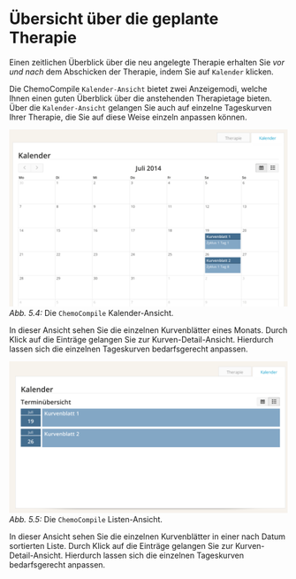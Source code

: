 # Übersicht über die geplante Therapie

Einen zeitlichen Überblick über die neu angelegte Therapie erhalten Sie _vor und nach_ dem Abschicken der Therapie, indem Sie auf `Kalender` klicken.

Die ChemoCompile `Kalender-Ansicht` bietet zwei Anzeigemodi, welche Ihnen einen guten Überblick über die anstehenden Therapietage bieten. Über die `Kalender-Ansicht` gelangen Sie auch auf einzelne Tageskurven Ihrer Therapie, die Sie auf diese Weise einzeln anpassen können.

![ChemoCompile Kalenderansicht](../bilder/terminuebersicht_kalender.png)
*Abb. 5.4:* Die `ChemoCompile` Kalender-Ansicht.

In dieser Ansicht sehen Sie die einzelnen Kurvenblätter eines Monats. Durch Klick auf die Einträge gelangen Sie zur Kurven-Detail-Ansicht. Hierdurch lassen sich die einzelnen Tageskurven bedarfsgerecht anpassen.

![ChemoCompile Listenansicht](../bilder/terminuebersicht_liste.png)
*Abb. 5.5:* Die `ChemoCompile` Listen-Ansicht.

In dieser Ansicht sehen Sie die einzelnen Kurvenblätter in einer nach Datum sortierten Liste. Durch Klick auf die Einträge gelangen Sie zur Kurven-Detail-Ansicht. Hierdurch lassen sich die einzelnen Tageskurven bedarfsgerecht anpassen.
